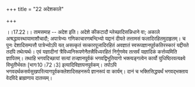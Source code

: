+++
title = "22 अदेशकाले"

+++
  
  
।।17.22।। तामसमाह -- अदेश इति। अदेशे कीकटादौ म्लेच्छादिसन्निधाने वा;
अकाले अश्रद्धावस्थायामाशौचादौ; अपात्रेभ्यः गणिकाचारणबन्दिभ्यो यद्दानं
दीयते तत्तामसं फलादिरहितमुदाहृतम्। च पुनः देशादिसम्पत्तौ पात्रेभ्योऽपि
यत् असत्कृतं सत्कारपूजादिरहितं अवज्ञातं स्वरूपज्ञानपूर्वकतिरस्कारं
यद्दीयते तदपि तथेत्यर्थः। एवं यज्ञादीनां
त्रैविध्यनिरूपणेनैतत्त्रैविध्यरहितं निर्गुणमेव तत्सर्वं यज्ञादिकं
कर्त्तव्यमिति ज्ञापितम्। तथाहि भगवदिच्छायां सत्यां तज्ज्ञानपूर्वकं
भगवद्विभूतियागो भक्त्यङ्गत्वेन कार्यो युधिष्ठिरवत्यक्ष्ये विभूतीर्भवतः
\[भागः10।72।3\] इत्यादिविज्ञापनपूर्वकम्। तपोऽपि
भगवदर्थकसर्वसुखपरित्यागपूर्वकक्लेशादिसहनरूपे
ज्ञानरूपं वा कार्यम्। दानं च भक्तिसिद्ध्यर्थं भगवद्भक्ताय वेदविदे
ब्राह्मणाय दातव्यम्।  
  
